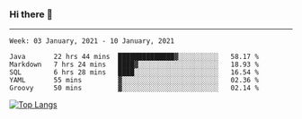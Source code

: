 ### Hi there 👋
---
<!--START_SECTION:waka-->
```text
Week: 03 January, 2021 - 10 January, 2021

Java       22 hrs 44 mins  ██████████████▓░░░░░░░░░░   58.17 % 
Markdown   7 hrs 24 mins   ████▓░░░░░░░░░░░░░░░░░░░░   18.93 % 
SQL        6 hrs 28 mins   ████░░░░░░░░░░░░░░░░░░░░░   16.54 % 
YAML       55 mins         ▓░░░░░░░░░░░░░░░░░░░░░░░░   02.36 % 
Groovy     50 mins         ▓░░░░░░░░░░░░░░░░░░░░░░░░   02.14 % 
```
<!--END_SECTION:waka-->

[![Top Langs](https://github-readme-stats.vercel.app/api/top-langs/?username=HyunAh-iia&layout=compact)](https://github.com/anuraghazra/github-readme-stats)
<!--
**HyunAh-iia/HyunAh-iia** is a ✨ _special_ ✨ repository because its `README.md` (this file) appears on your GitHub profile.

Here are some ideas to get you started:

- 🔭 I’m currently working on ...
- 🌱 I’m currently learning ...
- 👯 I’m looking to collaborate on ...
- 🤔 I’m looking for help with ...
- 💬 Ask me about ...
- 📫 How to reach me: ...
- 😄 Pronouns: ...
- ⚡ Fun fact: ...
-->
